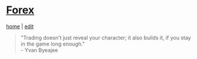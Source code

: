 # [Forex](https://alwinwoo.github.io/pages/forex.html)
[home](https://alwinwoo.github.io/) | [edit](https://github.com/alwinwoo/alwinwoo.github.io/edit/master/pages/forex.md)

> "Trading doesn't just reveal your character; it also builds it, if you stay in the game long enough."<br>- Yvan Byeajee
